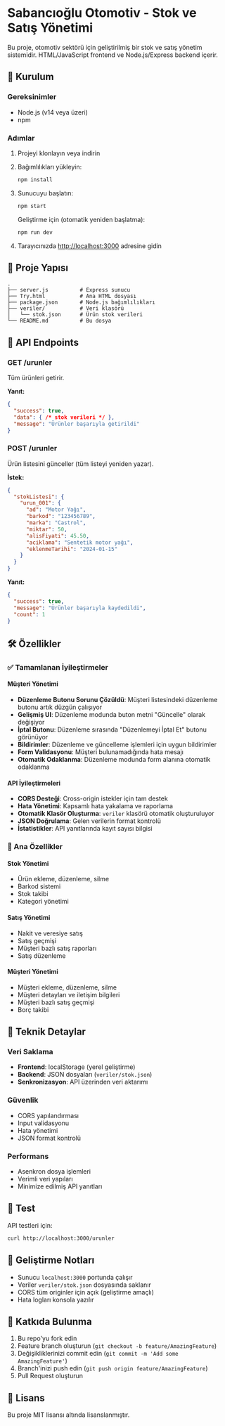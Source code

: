 # Sabancıoğlu Otomotiv - Stok ve Satış Yönetimi

Bu proje, otomotiv sektörü için geliştirilmiş bir stok ve satış yönetim sistemidir. HTML/JavaScript frontend ve Node.js/Express backend içerir.

## 🚀 Kurulum

### Gereksinimler
- Node.js (v14 veya üzeri)
- npm

### Adımlar
1. Projeyi klonlayın veya indirin
2. Bağımlılıkları yükleyin:
   ```bash
   npm install
   ```

3. Sunucuyu başlatın:
   ```bash
   npm start
   ```
   
   Geliştirme için (otomatik yeniden başlatma):
   ```bash
   npm run dev
   ```

4. Tarayıcınızda [http://localhost:3000](http://localhost:3000) adresine gidin

## 📁 Proje Yapısı

```
.
├── server.js          # Express sunucu
├── Try.html           # Ana HTML dosyası
├── package.json       # Node.js bağımlılıkları
├── veriler/           # Veri klasörü
│   └── stok.json      # Ürün stok verileri
└── README.md          # Bu dosya
```

## 🔗 API Endpoints

### GET /urunler
Tüm ürünleri getirir.

**Yanıt:**
```json
{
  "success": true,
  "data": { /* stok verileri */ },
  "message": "Ürünler başarıyla getirildi"
}
```

### POST /urunler
Ürün listesini günceller (tüm listeyi yeniden yazar).

**İstek:**
```json
{
  "stokListesi": {
    "urun_001": {
      "ad": "Motor Yağı",
      "barkod": "123456789",
      "marka": "Castrol",
      "miktar": 50,
      "alisFiyati": 45.50,
      "aciklama": "Sentetik motor yağı",
      "eklenmeTarihi": "2024-01-15"
    }
  }
}
```

**Yanıt:**
```json
{
  "success": true,
  "message": "Ürünler başarıyla kaydedildi",
  "count": 1
}
```

## 🛠️ Özellikler

### ✅ Tamamlanan İyileştirmeler

#### Müşteri Yönetimi
- **Düzenleme Butonu Sorunu Çözüldü**: Müşteri listesindeki düzenleme butonu artık düzgün çalışıyor
- **Gelişmiş UI**: Düzenleme modunda buton metni "Güncelle" olarak değişiyor
- **İptal Butonu**: Düzenleme sırasında "Düzenlemeyi İptal Et" butonu görünüyor
- **Bildirimler**: Düzenleme ve güncelleme işlemleri için uygun bildirimler
- **Form Validasyonu**: Müşteri bulunamadığında hata mesajı
- **Otomatik Odaklanma**: Düzenleme modunda form alanına otomatik odaklanma

#### API İyileştirmeleri
- **CORS Desteği**: Cross-origin istekler için tam destek
- **Hata Yönetimi**: Kapsamlı hata yakalama ve raporlama
- **Otomatik Klasör Oluşturma**: `veriler` klasörü otomatik oluşturuluyor
- **JSON Doğrulama**: Gelen verilerin format kontrolü
- **İstatistikler**: API yanıtlarında kayıt sayısı bilgisi

### 🎯 Ana Özellikler

#### Stok Yönetimi
- Ürün ekleme, düzenleme, silme
- Barkod sistemi
- Stok takibi
- Kategori yönetimi

#### Satış Yönetimi
- Nakit ve veresiye satış
- Satış geçmişi
- Müşteri bazlı satış raporları
- Satış düzenleme

#### Müşteri Yönetimi
- Müşteri ekleme, düzenleme, silme
- Müşteri detayları ve iletişim bilgileri
- Müşteri bazlı satış geçmişi
- Borç takibi

## 🔧 Teknik Detaylar

### Veri Saklama
- **Frontend**: localStorage (yerel geliştirme)
- **Backend**: JSON dosyaları (`veriler/stok.json`)
- **Senkronizasyon**: API üzerinden veri aktarımı

### Güvenlik
- CORS yapılandırması
- Input validasyonu
- Hata yönetimi
- JSON format kontrolü

### Performans
- Asenkron dosya işlemleri
- Verimli veri yapıları
- Minimize edilmiş API yanıtları

## 🧪 Test

API testleri için:
```bash
curl http://localhost:3000/urunler
```

## 📝 Geliştirme Notları

- Sunucu `localhost:3000` portunda çalışır
- Veriler `veriler/stok.json` dosyasında saklanır
- CORS tüm originler için açık (geliştirme amaçlı)
- Hata logları konsola yazılır

## 🤝 Katkıda Bulunma

1. Bu repo'yu fork edin
2. Feature branch oluşturun (`git checkout -b feature/AmazingFeature`)
3. Değişikliklerinizi commit edin (`git commit -m 'Add some AmazingFeature'`)
4. Branch'inizi push edin (`git push origin feature/AmazingFeature`)
5. Pull Request oluşturun

## 📄 Lisans

Bu proje MIT lisansı altında lisanslanmıştır.